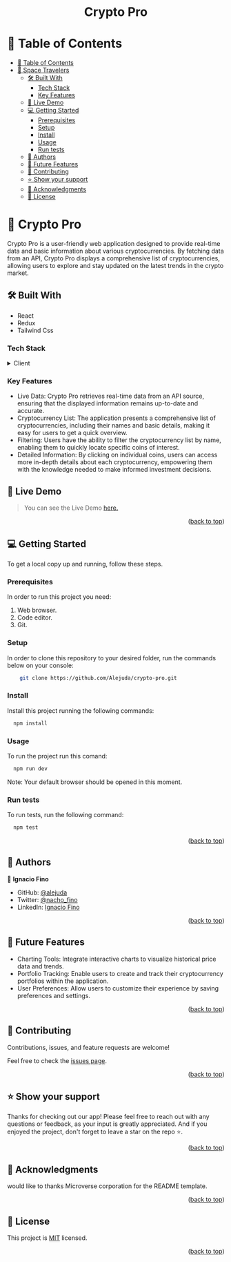 <a name="readme-top"></a>

<div align="center">
  <h1><b>
Crypto Pro</b></h1>
</div>

<!-- TABLE OF CONTENTS -->

# 📗 Table of Contents

- [📗 Table of Contents](#-table-of-contents)
- [🚀 Space Travelers ](#-space-travelers-)
  - [🛠 Built With ](#-built-with-)
    - [Tech Stack ](#tech-stack-)
    - [Key Features ](#key-features-)
  - [🚀 Live Demo ](#-live-demo-)
  - [💻 Getting Started ](#-getting-started-)
    - [Prerequisites](#prerequisites)
    - [Setup](#setup)
    - [Install](#install)
    - [Usage](#usage)
    - [Run tests](#run-tests)
  - [👥 Authors ](#-authors-)
  - [🔭 Future Features ](#-future-features-)
  - [🤝 Contributing ](#-contributing-)
  - [⭐️ Show your support ](#️-show-your-support-)
  - [🙏 Acknowledgments ](#-acknowledgments-)
  - [📝 License ](#-license-)

<!-- PROJECT DESCRIPTION -->

# 🚀 Crypto Pro <a name="about-project"></a>

Crypto Pro is a user-friendly web application designed to provide real-time data and basic information about various cryptocurrencies. By fetching data from an API, Crypto Pro displays a comprehensive list of cryptocurrencies, allowing users to explore and stay updated on the latest trends in the crypto market.

## 🛠 Built With <a name="built-with"></a>

- React
- Redux
- Tailwind Css

### Tech Stack <a name="tech-stack"></a>

<details>
  <summary>Client</summary>
  <ul>
    <li><a href="https://react.dev/">React</a></li>
    <li><a href="https://redux.js.org/">Redux</a></li>
    <li><a href="https://tailwindcss.com/">Tailwind Css</a></li>
  </ul>
</details>

### Key Features <a name="key-features"></a>

- Live Data: Crypto Pro retrieves real-time data from an API source, ensuring that the displayed information remains up-to-date and accurate.
- Cryptocurrency List: The application presents a comprehensive list of cryptocurrencies, including their names and basic details, making it easy for users to get a quick overview.
- Filtering: Users have the ability to filter the cryptocurrency list by name, enabling them to quickly locate specific coins of interest.
- Detailed Information: By clicking on individual coins, users can access more in-depth details about each cryptocurrency, empowering them with the knowledge needed to make informed investment decisions.

## 🚀 Live Demo <a name="live-demo"></a>

> You can see the Live Demo [here.](https://crypto-pro-umkp.onrender.com)

<p align="right">(<a href="#readme-top">back to top</a>)</p>

## 💻 Getting Started <a name="getting-started"></a>

To get a local copy up and running, follow these steps.

### Prerequisites

In order to run this project you need:

1. Web browser.
2. Code editor.
3. Git.

### Setup

In order to clone this repository to your desired folder, run the commands below on your console:

```sh
    git clone https://github.com/Alejuda/crypto-pro.git
```

### Install

Install this project running the following commands:

```sh
  npm install
```

### Usage

To run the project run this comand:

```sh
  npm run dev
```

Note: Your default browser should be opened in this moment.

### Run tests

To run tests, run the following command:

```sh
  npm test
```

<p align="right">(<a href="#readme-top">back to top</a>)</p>

<!-- AUTHORS -->

## 👥 Authors <a name="authors"></a>

👤 **Ignacio Fino**

- GitHub: [@alejuda](https://github.com/Alejuda)
- Twitter: [@nacho_fino](https://twitter.com/nacho_fino)
- LinkedIn: [Ignacio Fino](https://www.linkedin.com/in/ignacio-fino-320916209)

<p align="right">(<a href="#readme-top">back to top</a>)</p>

## 🔭 Future Features <a name="future-features"></a>

- Charting Tools: Integrate interactive charts to visualize historical price data and trends.
- Portfolio Tracking: Enable users to create and track their cryptocurrency portfolios within the application.
- User Preferences: Allow users to customize their experience by saving preferences and settings.

<p align="right">(<a href="#readme-top">back to top</a>)</p>

<!-- CONTRIBUTING -->

## 🤝 Contributing <a name="contributing"></a>

Contributions, issues, and feature requests are welcome!

Feel free to check the [issues page](https://github.com/Alejuda/crypto-pro/issues).

<p align="right">(<a href="#readme-top">back to top</a>)</p>

<!-- SUPPORT -->

## ⭐️ Show your support <a name="support"></a>

Thanks for checking out our app! Please feel free to reach out with any questions or feedback, as your input is greatly appreciated. And if you enjoyed the project, don't forget to leave a star on the repo ⭐️.

<p align="right">(<a href="#readme-top">back to top</a>)</p>

<!-- ACKNOWLEDGEMENTS -->

## 🙏 Acknowledgments <a name="acknowledgements"></a>

would like to thanks Microverse corporation for the README template.

<p align="right">(<a href="#readme-top">back to top</a>)</p>

<!-- FAQ (optional) -->

<!-- LICENSE -->

## 📝 License <a name="license"></a>

This project is [MIT](./LICENSE) licensed.

<p align="right">(<a href="#readme-top">back to top</a>)</p>
